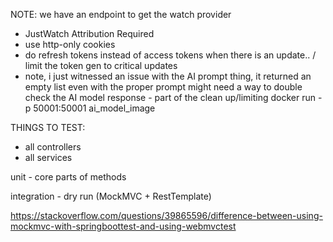 NOTE: we have an endpoint to get the watch provider
- JustWatch Attribution Required
- use http-only cookies
- do refresh tokens instead of access tokens when there is an update.. / limit the token gen to critical updates
- note, i just witnessed an issue with the AI prompt thing, it returned an empty list even with the proper prompt
  might need a way to double check the AI model response - part of the clean up/limiting
docker run -p 50001:50001 ai_model_image



THINGS TO TEST:
- all controllers
- all services


unit - core parts of methods

integration - dry run (MockMVC + RestTemplate)

https://stackoverflow.com/questions/39865596/difference-between-using-mockmvc-with-springboottest-and-using-webmvctest